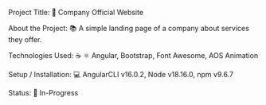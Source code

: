 Project Title: 📛
Company Official Website

About the Project: 📚
A simple landing page of a company about services they offer.

Technologies Used: ☕️ ⚛️
Angular, Bootstrap, Font Awesome, AOS Animation

Setup / Installation: 💻
AngularCLI v16.0.2, Node v18.16.0, npm v9.6.7

Status: 📶
In-Progress
